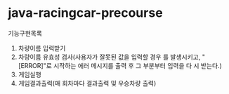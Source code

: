 # java-racingcar-precourse
기능구현목록

1. 차량이름 입력받기
2. 차량이름 유효성 검사(사용자가 잘못된 값을 입력할 경우 를 발생시키고, "[ERROR]"로 시작하는 에러 메시지를 출력 후 그 부분부터 입력을 다 시 받는다.)
3. 게임실행
4. 게임결과출력(매 회차마다 결과출력 및 우승차량 출력)

